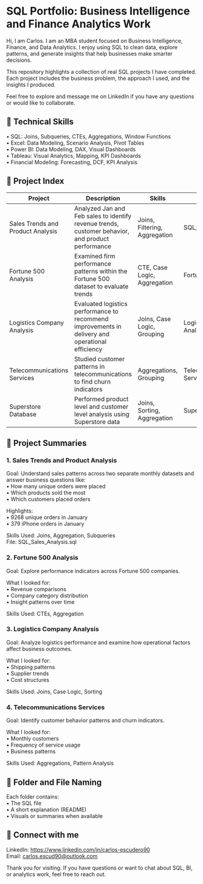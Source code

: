 # SQL Portfolio: Business Intelligence and Finance Analytics Work

Hi, I am Carlos. I am an MBA student focused on Business Intelligence, Finance, and Data Analytics. I enjoy using SQL to clean data, explore patterns, and generate insights that help businesses make smarter decisions.

This repository highlights a collection of real SQL projects I have completed. Each project includes the business problem, the approach I used, and the insights I produced.

Feel free to explore and message me on LinkedIn if you have any questions or would like to collaborate.


## 🔹 Technical Skills
• SQL: Joins, Subqueries, CTEs, Aggregations, Window Functions  
• Excel: Data Modeling, Scenario Analysis, Pivot Tables  
• Power BI: Data Modeling, DAX, Visual Dashboards  
• Tableau: Visual Analytics, Mapping, KPI Dashboards  
• Financial Modeling: Forecasting, DCF, KPI Analysis  


## 🔹 Project Index

| Project | Description | Skills | Link |
|--------|-------------|--------|------|
| Sales Trends and Product Analysis | Analyzed Jan and Feb sales to identify revenue trends, customer behavior, and product performance | Joins, Filtering, Aggregation | SQL_Sales_Analysis.sql |
| Fortune 500 Analysis | Examined firm performance patterns within the Fortune 500 dataset to evaluate trends | CTE, Case Logic, Aggregation | Fortune 500 Analysis |
| Logistics Company Analysis | Evaluated logistics performance to recommend improvements in delivery and operational efficiency | Joins, Case Logic, Grouping | Logistics Company Analysis |
| Telecommunications Services | Studied customer patterns in telecommunications to find churn indicators | Aggregations, Grouping | Telecommunication Services |
| Superstore Database | Performed product level and customer level analysis using Superstore data | Joins, Sorting, Aggregation | Superstore Database |


## 🔹 Project Summaries

### 1. Sales Trends and Product Analysis
Goal: Understand sales patterns across two separate monthly datasets and answer business questions like:  
• How many unique orders were placed  
• Which products sold the most  
• Which customers placed orders  

Highlights:  
• 9268 unique orders in January  
• 379 iPhone orders in January  

Skills Used: Joins, Aggregation, Subqueries  
File: SQL_Sales_Analysis.sql  


### 2. Fortune 500 Analysis
Goal: Explore performance indicators across Fortune 500 companies.  

What I looked for:  
• Revenue comparisons  
• Company category distribution  
• Insight patterns over time  

Skills Used: CTEs, Aggregation  


### 3. Logistics Company Analysis
Goal: Analyze logistics performance and examine how operational factors affect business outcomes.  

What I looked for:  
• Shipping patterns  
• Supplier trends  
• Cost structures  

Skills Used: Joins, Case Logic, Sorting  


### 4. Telecommunications Services
Goal: Identify customer behavior patterns and churn indicators.  

What I looked for:  
• Monthly customers  
• Frequency of service usage  
• Business patterns  

Skills Used: Aggregations, Pattern Analysis  


## 🔹 Folder and File Naming
Each folder contains:  
• The SQL file  
• A short explanation (README)  
• Visuals or summaries when available  


## 🔹 Connect with me

LinkedIn: https://www.linkedin.com/in/carlos-escudero90  
Email: carlos.escud90@outlook.com

Thank you for visiting. If you have questions or want to chat about SQL, BI, or analytics work, feel free to reach out.
